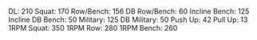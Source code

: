 DL: 210
 Squat: 170
 Row/Bench: 156
 DB Row/Bench: 60
 Incline Bench: 125
 Incline DB Bench: 50
 Military: 125
 DB Military: 50
 Push Up: 42
 Pull Up: 13
 1RPM Squat: 350
 1RPM Row: 280
 1RPM Bench: 260
